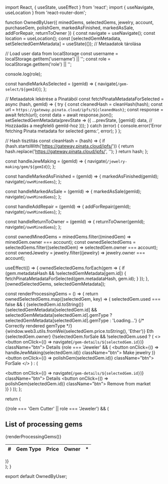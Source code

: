 import React, { useState, useEffect } from 'react';
import { useNavigate, useLocation } from 'react-router-dom';

function OwnedByUser({ minedGems, selectedGems, jewelry, account, purchaseGem, polishGem, markedAsFinished, markedAsSale, addForRepair, returnToOwner }) {
  const navigate = useNavigate();
  const location = useLocation();
  const [selectedGemMetadata, setSelectedGemMetadata] = useState({}); // Metaadatok tárolása

  // Load user data from localStorage
  const username = localStorage.getItem('username') || '';
  const role = localStorage.getItem('role') || '';

  console.log(role);

  const handleMarkAsSelected = (gemId) => {
    navigate(`/gem-select/${gemId}`);
  };

  // Metaadatok lekérése a Pinatából
  const fetchPinataMetadataForSelected = async (hash, gemId) => {
    try {
      const cleanedHash = cleanHash(hash);
      const url = `https://gateway.pinata.cloud/ipfs/${cleanedHash}`;
      const response = await fetch(url);
      const data = await response.json();
      setSelectedGemMetadata(prevState => ({
        ...prevState,
        [gemId]: data, // Hozzáadás a megfelelő gemId-hoz
      }));
    } catch (error) {
      console.error('Error fetching Pinata metadata for selected gems:', error);
    }
  };

  // Hash tisztítás
  const cleanHash = (hash) => {
    if (hash.startsWith('https://gateway.pinata.cloud/ipfs/')) {
      return hash.replace('https://gateway.pinata.cloud/ipfs/', '');
    }
    return hash;
  };

  const handleJewMaking = (gemId) => {
    navigate(`/jewelry-making/gem/${gemId}`);
  };

  const handleMarkedAsFinished = (gemId) => {
    markedAsFinished(gemId);
    navigate(`/ownMinedGems`);
  };

  const handleMarkedAsSale = (gemId) => {
    markedAsSale(gemId);
    navigate(`/ownMinedGems`);
  };

  const handleAddRepair = (gemId) => {
    addForRepair(gemId);
    navigate(`/ownMinedGems`);
  };

  const handleReturnToOwner = (gemId) => {
    returnToOwner(gemId);
    navigate(`/ownMinedGems`);
  };

  const ownedMinedGems = minedGems.filter((minedGem) => minedGem.owner === account);
  const ownedSelectedGems = selectedGems.filter((selectedGem) => selectedGem.owner === account);
  const ownedJewelry = jewelry.filter((jewelry) => jewelry.owner === account);

  useEffect(() => {
    ownedSelectedGems.forEach(gem => {
      if (gem.metadataHash && !selectedGemMetadata[gem.id]) {
        fetchPinataMetadataForSelected(gem.metadataHash, gem.id);
      }
    });
  }, [ownedSelectedGems, selectedGemMetadata]);

  const renderProcessingGems = () => {
    return ownedSelectedGems.map((selectedGem, key) => (
      selectedGem.used === false && (
        <tr key={key}>
          <th scope="row">{selectedGem.id.toString()}</th>
          <td>
            {selectedGemMetadata[selectedGem.id] && selectedGemMetadata[selectedGem.id].gemType 
              ? selectedGemMetadata[selectedGem.id].gemType 
              : 'Loading...'}
          </td> {/* Correctly rendered gemType */}
          <td>{window.web3.utils.fromWei(selectedGem.price.toString(), 'Ether')} Eth</td>
          <td>{selectedGem.owner}</td>
          <td className="button-container">
            {!selectedGem.forSale && !selectedGem.used ? (
              <>
                <button onClick={() => navigate(`/gem-details/${selectedGem.id}`)} className="btn">
                  Details
                </button>
                {role === 'Jeweler' && (
                  <button onClick={() => handleJewMaking(selectedGem.id)} className="btn">
                    Make jewelry
                  </button>
                )}
                <button onClick={() => polishGem(selectedGem.id)} className="btn">
                  ForSale
                </button>
              </>
            ) : (
              <div>
                <button onClick={() => navigate(`/gem-details/${selectedGem.id}`)} className="btn">
                  Details
                </button>
                <button onClick={() => polishGem(selectedGem.id)} className="btn">
                  Remove from market
                </button>
              </div>
            )}
          </td>
        </tr>
      )
    ));
  };
  

  return (
    <div id="tables" className="pt-5">
      {(role === 'Gem Cutter' || role === 'Jeweler') && (
        <div>
          <h2>List of processing gems</h2>
          <table className="table">
            <thead>
              <tr>
                <th scope="col">#</th>
                <th scope="col">Gem Type</th>
                <th scope="col">Price</th>
                <th scope="col">Owner</th>
                <th scope="col">*</th>
              </tr>
            </thead>
            <tbody>{renderProcessingGems()}</tbody>
          </table>
        </div>
      )}
    </div>
  );
}

export default OwnedByUser;

